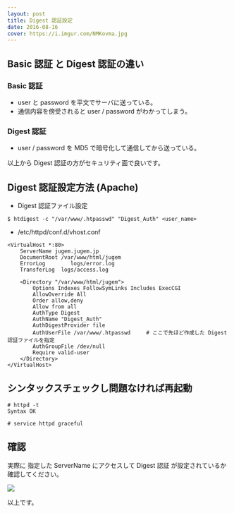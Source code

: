 ```yaml
---
layout: post
title: Digest 認証設定
date: 2016-08-16
cover: https://i.imgur.com/NMKovma.jpg
---
```


## Basic 認証 と Digest 認証の違い

### Basic 認証

- user と password を平文でサーバに送っている。
- 通信内容を傍受されると user / password がわかってしまう。

### Digest 認証

- user / password を MD5 で暗号化して通信してから送っている。

以上から Digest 認証の方がセキュリティ面で良いです。

## Digest 認証設定方法 (Apache)

- Digest 認証ファイル設定

```
$ htdigest -c "/var/www/.htpasswd" "Digest_Auth" <user_name>
```

- /etc/httpd/conf.d/vhost.conf

```
<VirtualHost *:80>
    ServerName jugem.jugem.jp
    DocumentRoot /var/www/html/jugem
    ErrorLog        logs/error.log
    TransferLog  logs/access.log

    <Directory "/var/www/html/jugem">
        Options Indexes FollowSymLinks Includes ExecCGI
        AllowOverride All
        Order allow,deny
        Allow from all
        AuthType Digest
        AuthName "Digest_Auth"
        AuthDigestProvider file
        AuthUserFile /var/www/.htpasswd     # ここで先ほど作成した Digest認証ファイルを指定
        AuthGroupFile /dev/null
        Require valid-user
    </Directory>
</VirtualHost>
```

## シンタックスチェックし問題なければ再起動

```
# httpd -t
Syntax OK

# service httpd graceful
```

## 確認

実際に 指定した ServerName にアクセスして
Digest 認証 が設定されているか確認してください。

![](https://i.imgur.com/sy9RVO4.png)

以上です。
